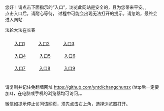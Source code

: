 您好！请点击下面指示的“入口”，浏览此网站是安全的，且为您带来平安。。 <br/>
点击入口后，请耐心等待， 过程中可能会出现无法打开的提示，请忽略，最终会进入网站. </br>

法轮大法在长春<br/>
<div style="padding:10px"><a style="margin:20px" target="_blank" href="https://dwyc4wzrjruq8.cloudfront.net/2Qpsp?lodrehov" id="ccLink1" rel="nofollow">入口1</a> <a target="_blank" style="margin:20px" href="https://d2xshq8gbbbtmh.cloudfront.net/2Qpsp?hdkrx" id="ccLink2" rel="nofollow">入口2</a> <a style="margin:20px" target="_blank" href="https://d2bnhfpeo6f8if.cloudfront.net/2Qpsp?qjtkwrk" id="ccLink3" rel="nofollow">入口3</a></div>

<div style="padding:10px" ><a style="margin:20px" target="_blank" href="https://dwyc4wzrjruq8.cloudfront.net/2Qpsp?lodrehov" id="ccLink4" rel="nofollow">入口4</a> <a style="margin:20px" href="https://d2xshq8gbbbtmh.cloudfront.net/2Qpsp?hdkrx" target="_blank" id="ccLink5" rel="nofollow">入口5</a> <a style="margin:20px" href="https://d2bnhfpeo6f8if.cloudfront.net/2Qpsp?qjtkwrk" target="_blank" id="ccLink6" rel="nofollow">入口6</a></div>

<div style="padding:10px"><a style="margin:20px" target="_blank" href="https://dwyc4wzrjruq8.cloudfront.net/2Qpsp?lodrehov" id="ccLink7" rel="nofollow">入口7</a> <a style="margin:20px" href="https://d2xshq8gbbbtmh.cloudfront.net/2Qpsp?hdkrx" target="_blank" id="ccLink8" rel="nofollow">入口8</a> <a style="margin:20px" target="_blank" href="https://d2bnhfpeo6f8if.cloudfront.net/2Qpsp?qjtkwrk" id="ccLink9" rel="nofollow">入口9</a></div>

<br/>



请复制并记住免翻墙网址 https://github.com/yntd/changchunzx (http后一定要加s)，在电脑或手机的浏览器均可访问。。<br/>

微信如提示停止访问该网页，须先点击右上角，选择浏览器打开。
